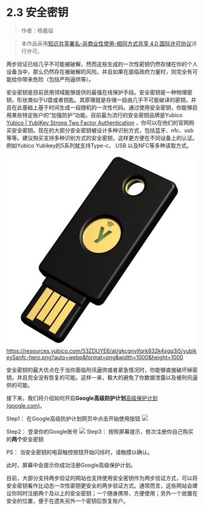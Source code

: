 # 2.3 安全密钥

> 作者：杨嘉镒

>本作品采用<a rel="license" href="http://creativecommons.org/licenses/by-nc-sa/4.0/">知识共享署名-非商业性使用-相同方式共享 4.0 国际许可协议</a>进行许可。

两步验证已经几乎不可能被破解，然而这些生成的一次性密钥仍然存储在你的个人设备当中，那么仍然存在被破解的风险。并且如果在面临政府力量时，则完全有可能给你带来危险（包括严刑逼供等）。

安全密钥是目前民用领域能够提供的最强在线保护手段。安全密钥是一种物理密钥，形状类似于U盘或者钥匙。其原理就是存储一段由几乎不可能破译的密钥，并且在此基础上基于时间生成一段随机的一次性代码。通过使用安全密钥，你能够启用某些特定账户的“加强防护”功能。目前最为流行的安全密钥品牌是Yubico [Yubico | YubiKey Strong Two Factor Authentication](https://www.yubico.com/) ，你可以在他们的官网购买安全密钥。现在的大部分安全密钥被设计多种识别方式，包括蓝牙、nfc、usb等等。建议购买支持多种识别方式的安全密钥，这样更方便在不同设备上的认证。例如Yubico Yubikey的5系列就支持Type-c， USB 以及NFC等多种读取方式。


![](Image/yubikey5anfc-hero.png)
https://resources.yubico.com/53ZDUYE6/at/gkcgnvjfqrk832k4sgq3j5/yubikey5anfc-hero.png?auto=webp&format=png&width=1000&height=1000

安全密钥的最大优点在于当你面临刑讯逼供或者紧急情况时，你能够直接破坏掉密钥，并且完全没有恢复的可能。这样一来，极大的避免了你数据泄露以及被刑讯逼供的可能。

接下来，我们将介绍如何开启**Google高级防护计划**[高级保护计划 (google.com)](https://landing.google.com/intl/zh-CN/advancedprotection/)。

Step1： 在Google高级防护计划网页中点击开始使用按钮
![](安全上网手册/Image/Google%20website.png)

Step2： 登录你的Google账号
![](安全上网手册/Image/Google%20login.png)
Step3： 按照屏幕提示，依次注册你自己购买的**两个**安全密钥


PS： 当安全密钥的电容触控按钮开始闪烁时，请触摸以确认。

此时，屏幕中会提示你成功注册Google高级保护计划。

目前，大部分支持两步验证的网站也支持使用安全密钥作为两步验证方式，可以将安全密钥看作比动态一次性密钥更安全的两步验证方式。通常而言，这些网站会建议你同时注册两个及以上的安全密钥；一个随身携带，方便使用；另外一个放置在安全的位置，便于在遗失另外一个密钥后恢复账户。



